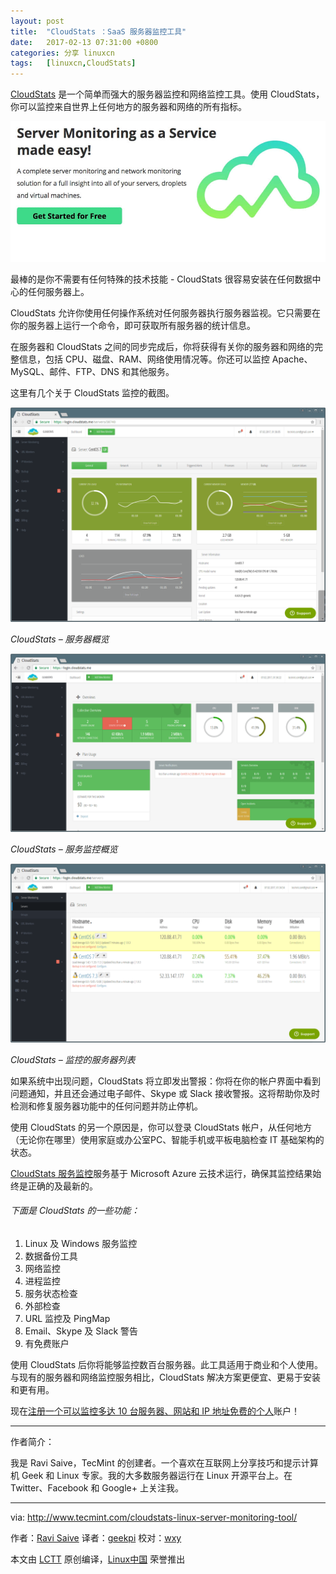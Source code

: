 ```yaml
---
layout: post
title:	"CloudStats ：SaaS 服务器监控工具"
date:	2017-02-13 07:31:00 +0800 
categories:	分享 linuxcn 
tags:	[linuxcn,CloudStats]
---
```



[CloudStats](http://www.servermonitoring.me/) 是一个简单而强大的服务器监控和网络监控工具。使用 CloudStats，你可以监控来自世界上任何地方的服务器和网络的所有指标。


![](/Asserts/Images/album/201702/13/063426njba4vqeq9b49sbs.jpg)


最棒的是你不需要有任何特殊的技术技能 - CloudStats 很容易安装在任何数据中心的任何服务器上。


CloudStats 允许你使用任何操作系统对任何服务器执行服务器监视。它只需要在你的服务器上运行一个命令，即可获取所有服务器的统计信息。


在服务器和 CloudStats 之间的同步完成后，你将获得有关你的服务器和网络的完整信息，包括 CPU、磁盘、RAM、网络使用情况等。你还可以监控 Apache、MySQL、邮件、FTP、DNS 和其他服务。


这里有几个关于 CloudStats 监控的截图。


![CloudStats - Server Overview](/Asserts/Images/album/201702/13/063447tvtpb2v1uxmt1qr8.png)


*CloudStats – 服务器概览*


![CloudStats - Server Monitoring Overview](/Asserts/Images/album/201702/13/063448pjeljp4iaj66cf8i.png)


*CloudStats – 服务监控概览*


![CloudStats - List of Servers for Monitoring](/Asserts/Images/album/201702/13/063449j23ff8f2zk3nekex.png)


*CloudStats – 监控的服务器列表*


如果系统中出现问题，CloudStats 将立即发出警报：你将在你的帐户界面中看到问题通知，并且还会通过电子邮件、Skype 或 Slack 接收警报。这将帮助你及时检测和修复服务器功能中的任何问题并防止停机。


使用 CloudStats 的另一个原因是，你可以登录 CloudStats 帐户，从任何地方（无论你在哪里）使用家庭或办公室PC、智能手机或平板电脑检查 IT 基础架构的状态。


[CloudStats 服务监控](https://servermonitoring.me/)服务基于 Microsoft Azure 云技术运行，确保其监控结果始终是正确的及最新的。


###### 下面是 CloudStats 的一些功能：


1. Linux 及 Windows 服务监控
2. 数据备份工具
3. 网络监控
4. 进程监控
5. 服务状态检查
6. 外部检查
7. URL 监控及 PingMap
8. Email、Skype 及 Slack 警告
9. 有免费账户


使用 CloudStats 后你将能够监控数百台服务器。此工具适用于商业和个人使用。与现有的服务器和网络监控服务相比，CloudStats 解决方案更便宜、更易于安装和更有用。


现在[注册一个可以监控多达 10 台服务器、网站和 IP 地址免费的个人](https://servermonitoring.me/)账户！




---


作者简介：


我是 Ravi Saive，TecMint 的创建者。一个喜欢在互联网上分享技巧和提示计算机 Geek 和 Linux 专家。我的大多数服务器运行在 Linux 开源平台上。在 Twitter、Facebook 和 Google+ 上关注我。




---


via: <http://www.tecmint.com/cloudstats-linux-server-monitoring-tool/>


作者：[Ravi Saive](http://www.tecmint.com/author/admin/)  译者：[geekpi](https://github.com/geekpi) 校对：[wxy](https://github.com/%E6%A0%A1%E5%AF%B9%E8%80%85ID)


本文由 [LCTT](https://github.com/LCTT/TranslateProject) 原创编译，[Linux中国](https://linux.cn/) 荣誉推出
